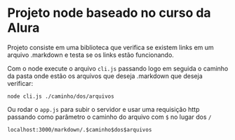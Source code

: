# Projeto node baseado no curso da Alura

Projeto consiste em uma biblioteca que verifica se existem links em um arquivo .markdown e testa se os links estão funcionando.

Com o node execute o arquivo `cli.js` passando logo em seguida o caminho da pasta onde estão os arquivos que deseja .markdown que deseja verificar:

`node cli.js ./caminho/dos/arquivos`

Ou rodar o `app.js` para subir o servidor e usar uma requisição http passando como parâmetro o caminho do arquivo com `$` no lugar dos `/`

`localhost:3000/markdown/.$caminho$dos$arquivos`
